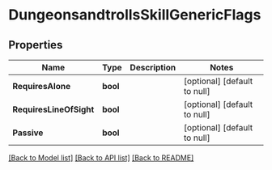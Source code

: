 # DungeonsandtrollsSkillGenericFlags

## Properties
Name | Type | Description | Notes
------------ | ------------- | ------------- | -------------
**RequiresAlone** | **bool** |  | [optional] [default to null]
**RequiresLineOfSight** | **bool** |  | [optional] [default to null]
**Passive** | **bool** |  | [optional] [default to null]

[[Back to Model list]](../README.md#documentation-for-models) [[Back to API list]](../README.md#documentation-for-api-endpoints) [[Back to README]](../README.md)


